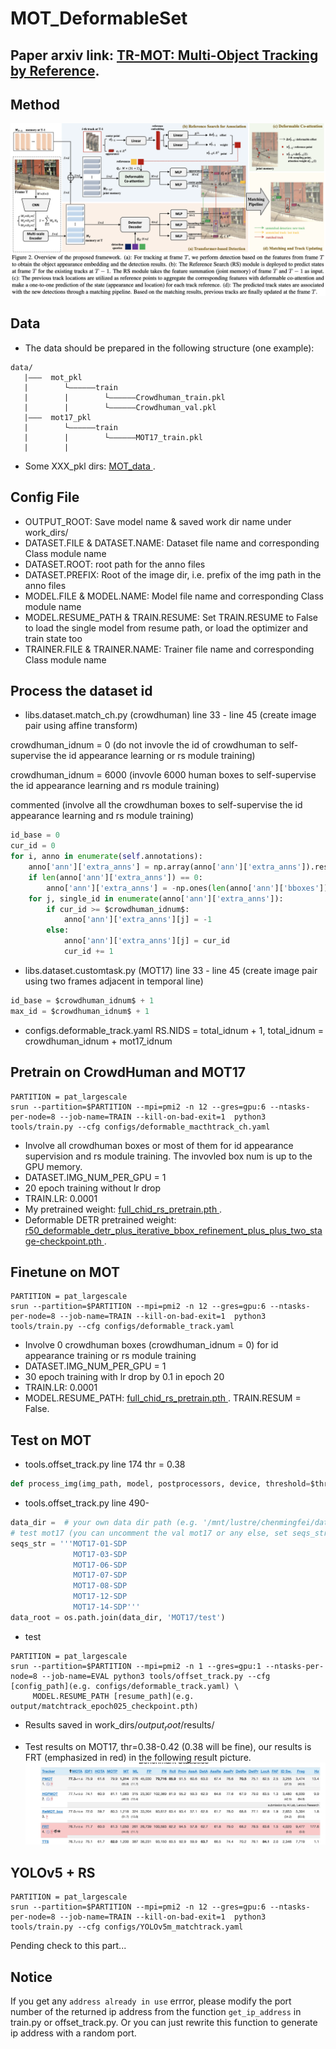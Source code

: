 # MOT_DeformableSet

## Paper arxiv link: [TR-MOT: Multi-Object Tracking by Reference](https://arxiv.org/pdf/2203.16621.pdf  "paper").

## Method
![Image](https://github.com/yoyomimi/MOT_DeformableSet/blob/large/TR-MOT.png)

## Data
- The data should be prepared in the following structure (one example):
```
data/
   |———  mot_pkl
   |        └——————train
   |        |        └——————Crowdhuman_train.pkl
   |        |        └——————Crowdhuman_val.pkl
   |———  mot17_pkl
   |        └——————train
   |        |        └——————MOT17_train.pkl
   |        |

```
- Some XXX_pkl dirs:  [ MOT_data ](https://drive.google.com/drive/folders/10nWOoOa40ZvTI0t5tYLsEQhGkt7s1GBk?usp=sharing  " MOT_data ").


## Config File
- OUTPUT_ROOT: Save model name & saved work dir name under work_dirs/
- DATASET.FILE & DATASET.NAME: Dataset file name and corresponding Class module name
- DATASET.ROOT: root path for the anno files
- DATASET.PREFIX: Root of the image dir, i.e. prefix of the img path in the anno files
- MODEL.FILE & MODEL.NAME: Model file name and corresponding Class module name
- MODEL.RESUME_PATH & TRAIN.RESUME: Set TRAIN.RESUME to False to load the single model from resume path, or load the optimizer and train state too
- TRAINER.FILE & TRAINER.NAME: Trainer file name and corresponding Class module name


## Process the dataset id
- libs.dataset.match_ch.py (crowdhuman) line 33 - line 45 (create image pair using affine transform)

crowdhuman_idnum = 0 (do not invovle the id of crowdhuman  to self-supervise the id appearance learning or rs module training)

crowdhuman_idnum = 6000 (invovle 6000 human boxes to self-supervise the id appearance learning and rs module training)

commented (involve all the crowdhuman boxes to self-supervise the id appearance learning and rs module training)

```python
id_base = 0
cur_id = 0
for i, anno in enumerate(self.annotations):
    anno['ann']['extra_anns'] = np.array(anno['ann']['extra_anns']).reshape(-1, )
    if len(anno['ann']['extra_anns']) == 0:
        anno['ann']['extra_anns'] = -np.ones(len(anno['ann']['bboxes'])).reshape(-1, )
    for j, single_id in enumerate(anno['ann']['extra_anns']):
        if cur_id >= $crowdhuman_idnum$:
            anno['ann']['extra_anns'][j] = -1
        else:
            anno['ann']['extra_anns'][j] = cur_id
            cur_id += 1
 ```
 
 - libs.dataset.customtask.py (MOT17) line 33 - line 45 (create image pair using two frames adjacent in temporal line)
 ```python
id_base = $crowdhuman_idnum$ + 1
max_id = $crowdhuman_idnum$ + 1
 ```
 
 - configs.deformable_track.yaml RS.NIDS = total_idnum + 1, total_idnum = crowdhuman_idnum + mot17_idnum
 
 
## Pretrain on CrowdHuman and MOT17
```shell
PARTITION = pat_largescale
srun --partition=$PARTITION --mpi=pmi2 -n 12 --gres=gpu:6 --ntasks-per-node=8 --job-name=TRAIN --kill-on-bad-exit=1  python3 tools/train.py --cfg configs/deformable_macthtrack_ch.yaml
```
- Involve all crowdhuman boxes or most of them for id appearance supervision and rs module training. The invovled box num is up to the GPU memory.
- DATASET.IMG_NUM_PER_GPU = 1
- 20 epoch training without lr drop
- TRAIN.LR: 0.0001
- My pretrained weight: [ full_chid_rs_pretrain.pth ](https://drive.google.com/file/d/1J6Jkw0Gx1pAviQlobLb9pV4BTpVfrI9J/view?usp=sharing  " full_chid_rs_pretrain.pth ").
- Deformable DETR pretrained weight: [ r50_deformable_detr_plus_iterative_bbox_refinement_plus_plus_two_stage-checkpoint.pth ](https://drive.google.com/file/d/1MJkFL5xEWA7F5YLph0fQ2rwmhaFs_HeW/view?usp=sharing  " r50_deformable_detr_plus_iterative_bbox_refinement_plus_plus_two_stage-checkpoint.pth ").

## Finetune on MOT
```shell
PARTITION = pat_largescale
srun --partition=$PARTITION --mpi=pmi2 -n 12 --gres=gpu:6 --ntasks-per-node=8 --job-name=TRAIN --kill-on-bad-exit=1  python3 tools/train.py --cfg configs/deformable_track.yaml
```
- Involve 0 crowdhuman boxes (crowdhuman_idnum = 0) for id appearance training or rs module training
- DATASET.IMG_NUM_PER_GPU = 1
- 30 epoch training with lr drop by 0.1 in epoch 20
- TRAIN.LR: 0.0001
- MODEL.RESUME_PATH: [ full_chid_rs_pretrain.pth ](https://drive.google.com/file/d/1J6Jkw0Gx1pAviQlobLb9pV4BTpVfrI9J/view?usp=sharing  " full_chid_rs_pretrain.pth "). TRAIN.RESUM = False.

## Test on MOT
- tools.offset_track.py line 174
thr = 0.38
```python
def process_img(img_path, model, postprocessors, device, threshold=$thr$, references=None):
```
- tools.offset_track.py line 490-
```python
data_dir =  # your own data dir path (e.g. '/mnt/lustre/chenmingfei/data/MOT_data/')
# test mot17 (you can uncomment the val mot17 or any else, set seqs_str and data_root correspondingly)
seqs_str = '''MOT17-01-SDP
              MOT17-03-SDP
              MOT17-06-SDP
              MOT17-07-SDP
              MOT17-08-SDP
              MOT17-12-SDP
              MOT17-14-SDP'''
data_root = os.path.join(data_dir, 'MOT17/test')
```

- test 
```shell
PARTITION = pat_largescale
srun --partition=$PARTITION --mpi=pmi2 -n 1 --gres=gpu:1 --ntasks-per-node=8 --job-name=EVAL python3 tools/offset_track.py --cfg [config_path](e.g. configs/deformable_track.yaml) \
     MODEL.RESUME_PATH [resume_path](e.g. output/matchtrack_epoch025_checkpoint.pth)
```

- Results saved in work_dirs/$output_root$/results/

- Test results on MOT17, thr=0.38-0.42 (0.38 will be fine), our results is FRT (emphasized in red) in the following result picture.
![Image](https://github.com/yoyomimi/MOT_DeformableSet/blob/large/results.png)

## YOLOv5 + RS
```shell
PARTITION = pat_largescale
srun --partition=$PARTITION --mpi=pmi2 -n 12 --gres=gpu:6 --ntasks-per-node=8 --job-name=TRAIN --kill-on-bad-exit=1  python3 tools/train.py --cfg configs/YOLOv5m_matchtrack.yaml
```
Pending check to this part...

## Notice
If you get any `address already in use` errror, please modify the port number of the returned ip address from the function `get_ip_address` in train.py or offset_track.py. Or you can just rewrite this function to generate ip address with a random port.
